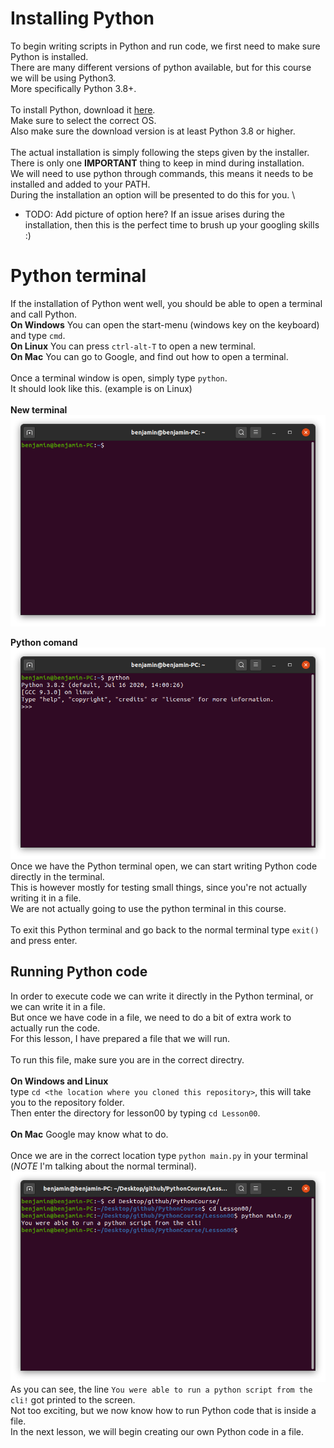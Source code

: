 # Installing Python

To begin writing scripts in Python and run code, we first need to make sure Python is installed. \
There are many different versions of python available, but for this course we will be using Python3. \
More specifically Python 3.8+. \
\
To install Python, download it [here](https://www.python.org/downloads/). \
Make sure to select the correct OS. \
Also make sure the download version is at least Python 3.8 or higher. \
\
The actual installation is simply following the steps given by the installer. \
There is only one **IMPORTANT** thing to keep in mind during installation. \
We will need to use python through commands, this means it needs to be installed and added to your PATH. \
During the installation an option will be presented to do this for you. \
 - TODO: Add picture of option here?
If an issue arises during the installation, then this is the perfect time to brush up your googling skills :)

# Python terminal

If the installation of Python went well, you should be able to open a terminal and call Python. \
**On Windows** You can open the start-menu (windows key on the keyboard) and type `cmd`. \
**On Linux** You can press `ctrl-alt-T` to open a new terminal. \
**On Mac** You can go to Google, and find out how to open a terminal. \
\
Once a terminal window is open, simply type `python`. \
It should look like this. (example is on Linux) \
\
**New terminal** \
![alt text](Resources/EmptyTerminal.png "Empty Terminal")

**Python comand** \
![alt text](Resources/PythonTerminal.png "Python Terminal")
\
Once we have the Python terminal open, we can start writing Python code directly in the terminal. \
This is however mostly for testing small things, since you're not actually writing it in a file. \
We are not actually going to use the python terminal in this course. \
\
To exit this Python terminal and go back to the normal terminal type `exit()` and press enter.

## Running Python code

In order to execute code we can write it directly in the Python terminal, or we can write it in a file. \
But once we have code in a file, we need to do a bit of extra work to actually run the code. \
For this lesson, I have prepared a file that we will run. \
\
To run this file, make sure you are in the correct directry. \
\
**On Windows and Linux** \
type `cd <the location where you cloned this repository>`, this will take you to the repository folder. \
Then enter the directory for lesson00 by typing `cd Lesson00`. \
\
**On Mac** Google may know what to do. \
\
Once we are in the correct location type `python main.py` in your terminal (*NOTE* I'm talking about the normal terminal). \
![alt text](Resources/RunMain.png "Running our first script")
\
As you can see, the line `You were able to run a python script from the cli!` got printed to the screen. \
Not too exciting, but we now know how to run Python code that is inside a file. \
In the next lesson, we will begin creating our own Python code in a file.
